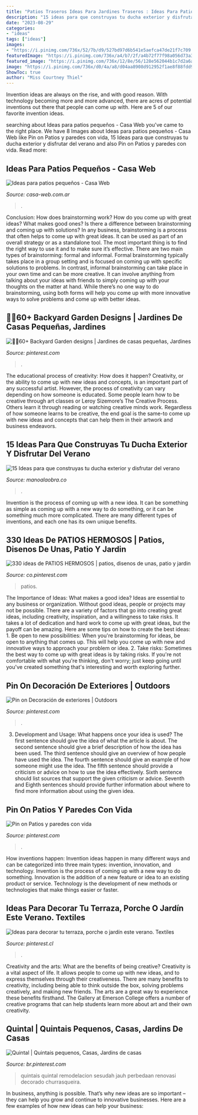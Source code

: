 ```yaml
---
title: "Patios Traseros Ideas Para Jardines Traseros : Ideas Para Patios Pequeños"
description: "15 ideas para que construyas tu ducha exterior y disfrutar del verano"
date: "2023-08-29"
categories:
- "ideas"
tags: ["ideas"]
images:
- "https://i.pinimg.com/736x/52/7b/d9/527bd97d6b541e5aefca47de21f7c709.jpg"
featuredImage: "https://i.pinimg.com/736x/a4/b7/2f/a4b72f77f98a056d73a36ddde8d1e8c0.jpg"
featured_image: "https://i.pinimg.com/736x/12/8e/56/128e562044b1c7d2a6adc5d66fda204a.jpg"
image: "https://i.pinimg.com/736x/d0/4a/a8/d04aa8908d912952f1ae8f88fdd97020.jpg"
ShowToc: true
author: "Miss Courtney Thiel"
---
```



Invention ideas are always on the rise, and with good reason. With technology becoming more and more advanced, there are acres of potential inventions out there that people can come up with. Here are 5 of our favorite invention ideas.

	

		
searching about Ideas para patios pequeños - Casa Web you've came to the right place. We have 8 Images about Ideas para patios pequeños - Casa Web like Pin on Patios y paredes con vida, 15 Ideas para que construyas tu ducha exterior y disfrutar del verano and also Pin on Patios y paredes con vida. Read more:
		
    
## Ideas Para Patios Pequeños - Casa Web

<img loading=lazy src="https://casa-web.com.ar/wp-content/uploads/2020/05/Patio-pequeño-moderno-minimalista-sin-cesped-494x600.jpg" onerror="this.onerror=null;this.src='https://tse1.mm.bing.net/th?id=OIP.KsV51v_HaH1-xA-0EJ7bRAHaI_&amp;pid=15.1';" alt="Ideas para patios pequeños - Casa Web">

_Source: casa-web.com.ar_

>. 

	

Conclusion: How does brainstorming work? How do you come up with great ideas? What makes good ones? Is there a difference between brainstorming and coming up with solutions?
In any business, brainstorming is a process that often helps to come up with great ideas. It can be used as part of an overall strategy or as a standalone tool. The most important thing is to find the right way to use it and to make sure it’s effective. There are two main types of brainstorming: formal and informal. Formal brainstorming typically takes place in a group setting and is focused on coming up with specific solutions to problems. In contrast, informal brainstorming can take place in your own time and can be more creative. It can involve anything from talking about your ideas with friends to simply coming up with your thoughts on the matter at hand. While there’s no one way to do brainstorming, using both forms will help you come up with more innovative ways to solve problems and come up with better ideas.

    
## 🌿🌿60+ Backyard Garden Designs | Jardines De Casas Pequeñas, Jardines

<img loading=lazy src="https://i.pinimg.com/736x/d0/4a/a8/d04aa8908d912952f1ae8f88fdd97020.jpg" onerror="this.onerror=null;this.src='https://tse4.mm.bing.net/th?id=OIP.tCDYtGxiOSSBX2ExNCAvLQHaHa&amp;pid=15.1';" alt="🌿🌿60+ Backyard Garden designs | Jardines de casas pequeñas, Jardines">

_Source: pinterest.com_

>. 

	

The educational process of creativity: How does it happen?
Creativity, or the ability to come up with new ideas and concepts, is an important part of any successful artist. However, the process of creativity can vary depending on how someone is educated. Some people learn how to be creative through art classes or Leroy Sizemore’s The Creative Process. Others learn it through reading or watching creative minds work. Regardless of how someone learns to be creative, the end goal is the same-to come up with new ideas and concepts that can help them in their artwork and business endeavors.

    
## 15 Ideas Para Que Construyas Tu Ducha Exterior Y Disfrutar Del Verano

<img loading=lazy src="https://manoalaobra.co/wp-content/uploads/2016/12/miiimimmiiaqdewawe.jpg" onerror="this.onerror=null;this.src='https://tse3.mm.bing.net/th?id=OIP.xHLgdSegIcbDVVzuNgJSmQHaEo&amp;pid=15.1';" alt="15 Ideas para que construyas tu ducha exterior y disfrutar del verano">

_Source: manoalaobra.co_

>. 

	

Invention is the process of coming up with a new idea. It can be something as simple as coming up with a new way to do something, or it can be something much more complicated. There are many different types of inventions, and each one has its own unique benefits.

    
## 330 Ideas De PATIOS HERMOSOS | Patios, Disenos De Unas, Patio Y Jardin

<img loading=lazy src="https://i.pinimg.com/474x/35/04/87/350487a644302b190396f83da7102419.jpg" onerror="this.onerror=null;this.src='https://tse3.mm.bing.net/th?id=OIP.4wL5kWYLXZuts8AR2vv5EgAAAA&amp;pid=15.1';" alt="330 ideas de PATIOS HERMOSOS | patios, disenos de unas, patio y jardin">

_Source: co.pinterest.com_

>patios. 

	

The Importance of Ideas: What makes a good idea?
Ideas are essential to any business or organization. Without good ideas, people or projects may not be possible. There are a variety of factors that go into creating great ideas, including creativity, inspiration, and a willingness to take risks. It takes a lot of dedication and hard work to come up with great ideas, but the payoff can be amazing. Here are some tips on how to create the best ideas: 1. Be open to new possibilities: When you're brainstorming for ideas, be open to anything that comes up. This will help you come up with new and innovative ways to approach your problem or idea. 2. Take risks: Sometimes the best way to come up with great ideas is by taking risks. If you're not comfortable with what you're thinking, don't worry; just keep going until you've created something that's interesting and worth exploring further. 
    
## Pin On Decoración De Exteriores | Outdoors

<img loading=lazy src="https://i.pinimg.com/736x/52/7b/d9/527bd97d6b541e5aefca47de21f7c709.jpg" onerror="this.onerror=null;this.src='https://tse4.mm.bing.net/th?id=OIP.2vlpHgjKxAJj2rExWRH9lgHaJQ&amp;pid=15.1';" alt="Pin on Decoración de exteriores | Outdoors">

_Source: pinterest.com_

>. 

	

3. Development and Usage: What happens once your idea is used?
The first sentence should give the idea of what the article is about. The second sentence should give a brief description of how the idea has been used. The third sentence should give an overview of how people have used the idea. The fourth sentence should give an example of how someone might use the idea. The fifth sentence should provide a criticism or advice on how to use the idea effectively. Sixth sentence should list sources that support the given criticism or advice. Seventh and Eighth sentences should provide further information about where to find more information about using the given idea.

    
## Pin On Patios Y Paredes Con Vida

<img loading=lazy src="https://i.pinimg.com/736x/a4/b7/2f/a4b72f77f98a056d73a36ddde8d1e8c0.jpg" onerror="this.onerror=null;this.src='https://tse2.mm.bing.net/th?id=OIP.DBJdiVsPB0GVrUSiY5dW7QHaJQ&amp;pid=15.1';" alt="Pin on Patios y paredes con vida">

_Source: pinterest.com_

>. 

	

How inventions happen:
Invention ideas happen in many different ways and can be categorized into three main types: invention, innovation, and technology. Invention is the process of coming up with a new way to do something. Innovation is the addition of a new feature or idea to an existing product or service. Technology is the development of new methods or technologies that make things easier or faster.

    
## Ideas Para Decorar Tu Terraza, Porche O Jardín Este Verano. Textiles

<img loading=lazy src="https://i.pinimg.com/736x/12/8e/56/128e562044b1c7d2a6adc5d66fda204a.jpg" onerror="this.onerror=null;this.src='https://tse4.mm.bing.net/th?id=OIP.8x55-sDCEJGM2ZiA3lW6RQHaLU&amp;pid=15.1';" alt="Ideas para decorar tu terraza, porche o jardín este verano. Textiles">

_Source: pinterest.cl_

>. 

	

Creativity and the arts: What are the benefits of being creative?
Creativity is a vital aspect of life. It allows people to come up with new ideas, and to express themselves through their creativeness. There are many benefits to creativity, including being able to think outside the box, solving problems creatively, and making new friends. The arts are a great way to experience these benefits firsthand. The Gallery at Emerson College offers a number of creative programs that can help students learn more about art and their own creativity.

    
## Quintal | Quintais Pequenos, Casas, Jardins De Casas

<img loading=lazy src="https://i.pinimg.com/736x/88/37/8a/88378a6bdad024da77748e71ca8f33d1.jpg" onerror="this.onerror=null;this.src='https://tse2.mm.bing.net/th?id=OIP.7dNnnLZQnfIcsNZaWxuSLQHaHQ&amp;pid=15.1';" alt="Quintal | Quintais pequenos, Casas, Jardins de casas">

_Source: br.pinterest.com_

>quintais quintal remodelacion sesudah jauh perbedaan renovasi decorado churrasqueira. 

	

In business, anything is possible. That’s why new ideas are so important – they can help you grow and continue to innovative businesses. Here are a few examples of how new ideas can help your business: 

